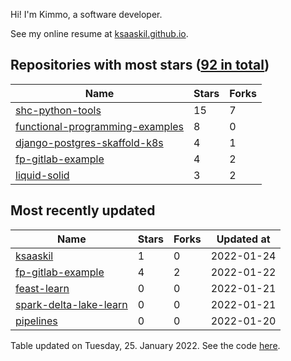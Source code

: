 Hi! I'm Kimmo, a software developer.

See my online resume at [ksaaskil.github.io](https://ksaaskil.github.io).

<!-- repositories starts -->

## Repositories with most stars ([92 in total](https://github.com/ksaaskil?tab=repositories))
| Name        | Stars           | Forks  |
| ------------- |-------------| -----|
|[shc-python-tools](https://github.com/ksaaskil/shc-python-tools)|15|7
|[functional-programming-examples](https://github.com/ksaaskil/functional-programming-examples)|8|0
|[django-postgres-skaffold-k8s](https://github.com/ksaaskil/django-postgres-skaffold-k8s)|4|1
|[fp-gitlab-example](https://github.com/ksaaskil/fp-gitlab-example)|4|2
|[liquid-solid](https://github.com/ksaaskil/liquid-solid)|3|2

<!-- repositories ends -->
<!-- recent_repositories starts -->

## Most recently updated
| Name        | Stars           | Forks  | Updated at
| ------------- |-------------| -----|-----|
|[ksaaskil](https://github.com/ksaaskil/ksaaskil)|1|0|2022-01-24
|[fp-gitlab-example](https://github.com/ksaaskil/fp-gitlab-example)|4|2|2022-01-22
|[feast-learn](https://github.com/ksaaskil/feast-learn)|0|0|2022-01-21
|[spark-delta-lake-learn](https://github.com/ksaaskil/spark-delta-lake-learn)|0|0|2022-01-21
|[pipelines](https://github.com/ksaaskil/pipelines)|0|0|2022-01-20

<!-- recent_repositories ends -->
<!-- updated_at starts -->
Table updated on Tuesday, 25. January 2022. See the code [here](https://github.com/ksaaskil/ksaaskil).
<!-- updated_at ends -->

